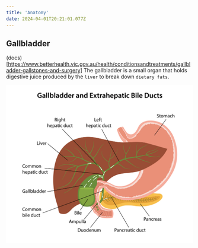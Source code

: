 ```yaml
---
title: 'Anatomy'
date: 2024-04-01T20:21:01.077Z
---
```


## Gallbladder
(docs)[https://www.betterhealth.vic.gov.au/health/conditionsandtreatments/gallbladder-gallstones-and-surgery]
The gallbladder is a small organ that holds digestive juice produced by the `liver` to break down `dietary fats`.

![Gallbladder location](/static/images/body_anatomy_gallbladder.jpg)
